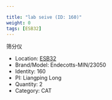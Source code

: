 ```yaml
---

title: "lab seive (ID: 160)"
weight: 0
tags: [ESB32]
---
```


筛分仪

<!--more-->



- Location: [ESB32](../../tags/esb32)
- Brand/Model: Endecotts-MIN/23050
- Identity: 160
- PI: Liangping Long
- Quantity: 2
- Category: CAT






